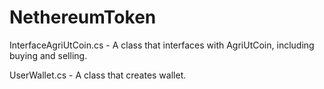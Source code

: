 # NethereumToken

InterfaceAgriUtCoin.cs - A class that interfaces with AgriUtCoin, including buying and selling.

UserWallet.cs - A class that creates wallet.